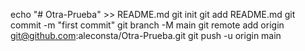 echo "# Otra-Prueba" >> README.md
git init
git add README.md
git commit -m "first commit"
git branch -M main
git remote add origin git@github.com:aleconsta/Otra-Prueba.git
git push -u origin main
